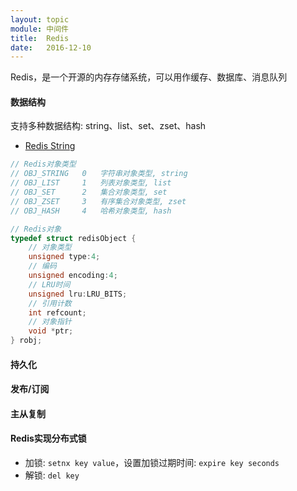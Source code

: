 ```yaml
---
layout: topic
module: 中间件
title:  Redis
date:   2016-12-10
---
```


Redis，是一个开源的内存存储系统，可以用作缓存、数据库、消息队列

#### 数据结构

支持多种数据结构: string、list、set、zset、hash

* [Redis String](/topic/middleware/redis-string.html)

```c
// Redis对象类型
// OBJ_STRING   0   字符串对象类型, string
// OBJ_LIST     1   列表对象类型, list
// OBJ_SET      2   集合对象类型, set
// OBJ_ZSET     3   有序集合对象类型, zset
// OBJ_HASH     4   哈希对象类型, hash

// Redis对象
typedef struct redisObject {
    // 对象类型
    unsigned type:4;
    // 编码
    unsigned encoding:4;
    // LRU时间
    unsigned lru:LRU_BITS;
    // 引用计数
    int refcount;
    // 对象指针
    void *ptr;
} robj;
```

#### 持久化

#### 发布/订阅

#### 主从复制

#### Redis实现分布式锁

* 加锁: `setnx key value`，设置加锁过期时间: `expire key seconds`
* 解锁: `del key`
